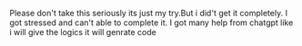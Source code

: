 Please don't take this seriously its just my try.But i did't get it completely. I got stressed and can't able to complete it. I got many help from chatgpt like i will give the logics it will genrate code
